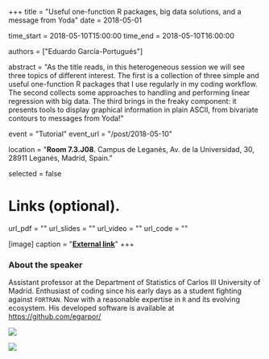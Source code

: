 +++
title = "Useful one-function R packages, big data solutions, and a message from Yoda"
date = 2018-05-01

time_start = 2018-05-10T15:00:00
time_end = 2018-05-10T16:00:00

authors = ["Eduardo García-Portugués"]

abstract = "As the title reads, in this heterogeneous session we will see three topics of different interest. The first is a collection of three simple and useful one-function R packages that I use regularly in my coding workflow. The second collects some approaches to handling and performing linear regression with big data. The third brings in the freaky component: it presents tools to display graphical information in plain ASCII, from bivariate contours to messages from Yoda!"

event = "Tutorial"
event_url = "/post/2018-05-10"

location = "**Room 7.3.J08**. Campus de Leganés, Av. de la Universidad, 30, 28911 Leganés, Madrid, Spain."

selected = false

# Links (optional).
url_pdf = ""
url_slides = ""
url_video = ""
url_code = ""

[image]
  caption = "[**External link**](http://egarpor.github.io/)"
+++

### About the speaker

Assistant professor at the Department of Statistics of Carlos III University of Madrid. Enthusiast of coding since his early days as a student fighting against `FORTRAN`. Now with a reasonable expertise in `R` and its evolving ecosystem. His developed software is available at https://github.com/egarpor/

![](/img/sessions/2018-05-10-1.jpg)

![](/img/sessions/2018-05-10-3.jpg)
